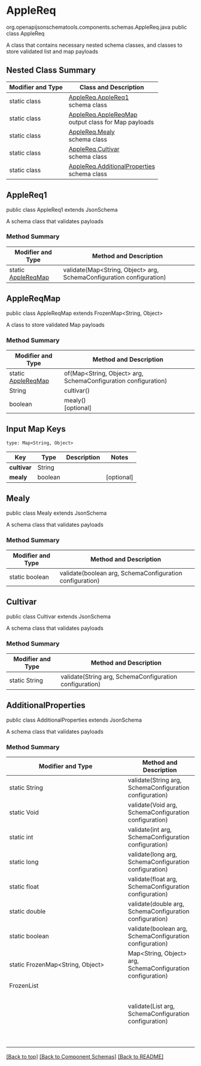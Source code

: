 # AppleReq
org.openapijsonschematools.components.schemas.AppleReq.java
public class AppleReq

A class that contains necessary nested schema classes, and classes to store validated list and map payloads

## Nested Class Summary
| Modifier and Type | Class and Description |
| ----------------- | ---------------------- |
| static class | [AppleReq.AppleReq1](#applereq1)<br> schema class |
| static class | [AppleReq.AppleReqMap](#applereqmap)<br> output class for Map payloads |
| static class | [AppleReq.Mealy](#mealy)<br> schema class |
| static class | [AppleReq.Cultivar](#cultivar)<br> schema class |
| static class | [AppleReq.AdditionalProperties](#additionalproperties)<br> schema class |

## AppleReq1
public class AppleReq1
extends JsonSchema

A schema class that validates payloads

### Method Summary
| Modifier and Type | Method and Description |
| ----------------- | ---------------------- |
| static [AppleReqMap](#applereqmap) | validate(Map<String, Object> arg, SchemaConfiguration configuration) |

## AppleReqMap
public class AppleReqMap
extends FrozenMap<String, Object>

A class to store validated Map payloads

### Method Summary
| Modifier and Type | Method and Description |
| ----------------- | ---------------------- |
| static [AppleReqMap](#applereqmap) | of(Map<String, Object> arg, SchemaConfiguration configuration) |
| String | cultivar()<br> |
| boolean | mealy()<br>[optional] |

## Input Map Keys
```
type: Map<String, Object>
```
Key | Type |  Description | Notes
------------ | ------------- | ------------- | -------------
**cultivar** | String |  |
**mealy** | boolean |  | [optional]

## Mealy
public class Mealy
extends JsonSchema

A schema class that validates payloads

### Method Summary
| Modifier and Type | Method and Description |
| ----------------- | ---------------------- |
| static boolean | validate(boolean arg, SchemaConfiguration configuration) |

## Cultivar
public class Cultivar
extends JsonSchema

A schema class that validates payloads

### Method Summary
| Modifier and Type | Method and Description |
| ----------------- | ---------------------- |
| static String | validate(String arg, SchemaConfiguration configuration) |

## AdditionalProperties
public class AdditionalProperties
extends JsonSchema

A schema class that validates payloads

### Method Summary
| Modifier and Type | Method and Description |
| ----------------- | ---------------------- |
| static String | validate(String arg, SchemaConfiguration configuration) |
| static Void | validate(Void arg, SchemaConfiguration configuration) |
| static int | validate(int arg, SchemaConfiguration configuration) |
| static long | validate(long arg, SchemaConfiguration configuration) |
| static float | validate(float arg, SchemaConfiguration configuration) |
| static double | validate(double arg, SchemaConfiguration configuration) |
| static boolean | validate(boolean arg, SchemaConfiguration configuration) |
| static FrozenMap<String, Object> | Map<String, Object> arg, SchemaConfiguration configuration) |
| FrozenList<Object> | validate(List<Object> arg, SchemaConfiguration configuration) |

[[Back to top]](#top) [[Back to Component Schemas]](../../../README.md#Component-Schemas) [[Back to README]](../../../README.md)
